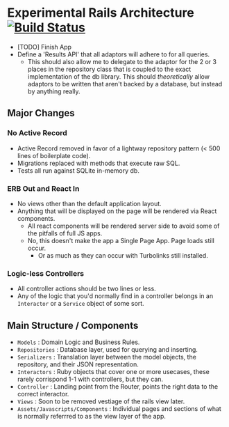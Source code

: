 # Experimental Rails Architecture [![Build Status](https://travis-ci.org/jah2488/alt-rails-arch.svg?branch=master)](https://travis-ci.org/jah2488/alt-rails-arch)
- [TODO] Finish App
- Define a 'Results API' that all adaptors will adhere to for all queries.
  - This should also allow me to delegate to the adaptor for the 2 or 3 places in the repository class that is coupled to the exact implementation of the db library. This should _theoretically_ allow adaptors to be written that aren't backed by a database, but instead by anything really.

## Major Changes

### No Active Record
  - Active Record removed in favor of a lightway repository pattern (< 500 lines of boilerplate code).
  - Migrations replaced with methods that execute raw SQL.
  - Tests all run against SQLite in-memory db.

### ERB Out and React In
  - No views other than the default application layout.
  - Anything that will be displayed on the page will be rendered via React components.
    - All react components will be rendered server side to avoid some of the pitfalls of full JS apps.
    - No, this doesn't make the app a Single Page App. Page loads still occur.
      - Or as much as they can occur with Turbolinks still installed.

### Logic-less Controllers
  - All controller actions should be two lines or less.
  - Any of the logic that you'd normally find in a controller belongs in an `Interactor` or a `Service` object of some sort.
  
  
## Main Structure / Components
  - `Models` : Domain Logic and Business Rules.
  - `Repositories` : Database layer, used for querying and inserting.
  - `Serializers` : Translation layer between the model objects, the repository, and their JSON representation.
  - `Interactors` : Ruby objects that cover one or more usecases, these rarely corrispond 1-1 with controllers, but they can.
  - `Controller` : Landing point from the Router, points the right data to the correct interactor.
  - `Views` : Soon to be removed vestiage of the rails view later.
  - `Assets/Javascripts/Components` : Individual pages and sections of what is normally referrred to as the view layer of the app.
